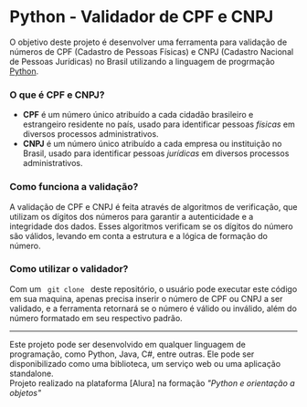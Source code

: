 # Python - Validador de CPF e CNPJ

O objetivo deste projeto é desenvolver uma ferramenta para validação de números de CPF (Cadastro de Pessoas Físicas) e CNPJ (Cadastro Nacional de Pessoas Jurídicas) no Brasil utilizando a linguagem de progrmação [Python](https://www.python.org).

### O que é CPF e CNPJ?

- **CPF** é um número único atribuído a cada cidadão brasileiro e estrangeiro residente no país, usado para identificar pessoas *físicas* em diversos processos administrativos.
- **CNPJ** é um número único atribuído a cada empresa ou instituição no Brasil, usado para identificar pessoas *jurídicas* em diversos processos administrativos.

### Como funciona a validação?

A validação de CPF e CNPJ é feita através de algoritmos de verificação, que utilizam os dígitos dos números para garantir a autenticidade e a integridade dos dados. Esses algoritmos verificam se os dígitos do número são válidos, levando em conta a estrutura e a lógica de formação do número.

### Como utilizar o validador?

Com um `  git clone  ` deste repositório, o usuário pode executar este código em sua maquina, apenas precisa  inserir o número de CPF ou CNPJ a ser validado, e a ferramenta retornará se o número é válido ou inválido, além do número formatado em seu respectivo padrão.

---
Este projeto pode ser desenvolvido em qualquer linguagem de programação, como Python, Java, C#, entre outras. Ele pode ser disponibilizado como uma biblioteca, um serviço web ou uma aplicação standalone.  
Projeto realizado na plataforma [Alura] na formação _"Python e orientação a objetos"_